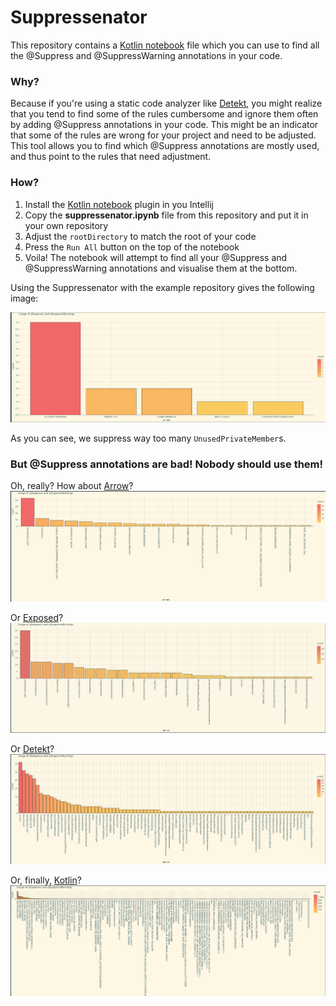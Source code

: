 # Suppressenator

This repository contains a [Kotlin notebook](https://blog.jetbrains.com/kotlin/2023/07/introducing-kotlin-notebook/) 
file which you can use to find all the @Suppress and @SuppressWarning annotations in your code.   

### Why?
Because if you're using a static code analyzer like [Detekt](https://github.com/detekt/detekt), you might realize that 
you tend to find some of the rules cumbersome and ignore them often by adding @Suppress annotations in your code. 
This might be an indicator that some of the rules are wrong for your project and need to be adjusted. This tool allows 
you to find which @Suppress annotations are mostly used, and thus point to the rules that need adjustment.

### How?
1. Install the [Kotlin notebook](https://plugins.jetbrains.com/plugin/16340-kotlin-notebook) plugin in you Intellij
2. Copy the **suppressenator.ipynb** file from this repository and put it in your own repository
3. Adjust the `rootDirectory` to match the root of your code
4. Press the `Run All` button on the top of the notebook 
5. Voila! The notebook will attempt to find all your @Suppress and @SuppressWarning annotations and visualise them at
the bottom.

Using the Suppressenator with the example repository gives the following image: 

![example.png](example.png)

As you can see, we suppress way too many `UnusedPrivateMember`s.

### But @Suppress annotations are bad! Nobody should use them!
Oh, really? How about [Arrow](https://github.com/arrow-kt/arrow)?
![arrow.png](arrow.png)

Or [Exposed](https://github.com/JetBrains/Exposed)?
![exposed.png](exposed.png)

Or [Detekt](https://github.com/detekt/detekt)?
![detekt.png](detekt.png)

Or, finally, [Kotlin](https://github.com/JetBrains/kotlin)?
![kotlin.png](kotlin.png)

